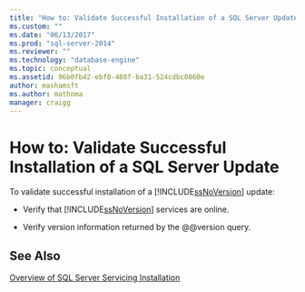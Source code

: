 ```yaml
---
title: "How to: Validate Successful Installation of a SQL Server Update | Microsoft Docs"
ms.custom: ""
ms.date: "06/13/2017"
ms.prod: "sql-server-2014"
ms.reviewer: ""
ms.technology: "database-engine"
ms.topic: conceptual
ms.assetid: 96b0fb42-ebf0-408f-ba31-524cdbc0860e
author: mashamsft
ms.author: mathoma
manager: craigg
---
```

# How to: Validate Successful Installation of a SQL Server Update
  To validate successful installation of a [!INCLUDE[ssNoVersion](../../includes/ssnoversion-md.md)] update:  
  
-   Verify that [!INCLUDE[ssNoVersion](../../includes/ssnoversion-md.md)] services are online.  
  
-   Verify version information returned by the @@version query.  
  
## See Also  
 [Overview of SQL Server Servicing Installation](../../../2014/sql-server/install/overview-of-sql-server-servicing-installation.md)  
  
  
